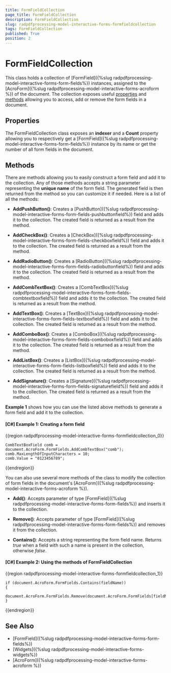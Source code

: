 ```yaml
---
title: FormFieldCollection 
page_title: FormFieldCollection 
description: FormFieldCollection 
slug: radpdfprocessing-model-interactive-forms-formfieldcollection
tags: FormFieldCollection
published: True
position: 2
---
```


# FormFieldCollection

This class holds a collection of [FormField]({%slug radpdfprocessing-model-interactive-forms-form-fields%}) instances, assigned to the [AcroForm]({%slug radpdfprocessing-model-interactive-forms-acroform %}) of the document. The collection exposes useful [properties](#properties) and [methods](#methods) allowing you to access, add or remove the form fields in a document.

## Properties

The FormFieldCollection class exposes an **indexer** and a **Count** property allowing you to respectively get a [FormField]({%slug radpdfprocessing-model-interactive-forms-form-fields%}) instance by its name or get the number of all form fields in the document. 

## Methods

There are methods allowing you to easily construct a form field and add it to the collection. Any of those methods accepts a string parameter representing the **unique name** of the form field. The generated field is then returned from the method so you can customize it if needed. Here is a list of all the methods:

* **AddPushButton()**: Creates a [PushButton]({%slug radpdfprocessing-model-interactive-forms-form-fields-pushbuttonfield%}) field and adds it to the collection. The created field is returned as a result from the method.

* **AddCheckBox()**: Creates a [CheckBox]({%slug radpdfprocessing-model-interactive-forms-form-fields-checkboxfield%}) field and adds it to the collection. The created field is returned as a result from the method.

* **AddRadioButton()**: Creates a [RadioButton]({%slug radpdfprocessing-model-interactive-forms-form-fields-radiobuttonfield%}) field and adds it to the collection. The created field is returned as a result from the method.

* **AddCombTextBox()**: Creates a [CombTextBox]({%slug radpdfprocessing-model-interactive-forms-form-fields-combtextboxfield%}) field and adds it to the collection. The created field is returned as a result from the method.

* **AddTextBox()**: Creates a [TextBox]({%slug radpdfprocessing-model-interactive-forms-form-fields-textboxfield%}) field and adds it to the collection. The created field is returned as a result from the method.

* **AddComboBox()**: Creates a [ComboBox]({%slug radpdfprocessing-model-interactive-forms-form-fields-comboboxfield%}) field and adds it to the collection. The created field is returned as a result from the method.

* **AddListBox()**: Creates a [ListBox]({%slug radpdfprocessing-model-interactive-forms-form-fields-listboxfield%}) field and adds it to the collection. The created field is returned as a result from the method.

* **AddSignature()**: Creates a [Signature]({%slug radpdfprocessing-model-interactive-forms-form-fields-signaturefield%}) field and adds it to the collection. The created field is returned as a result from the method.


**Example 1** shows how you can use the listed above methods to generate a form field and add it to the collection. 

#### **[C#] Example 1: Creating a form field**
{{region radpdfprocessing-model-interactive-forms-formfieldcollection_0}}

	CombTextBoxField comb = document.AcroForm.FormFields.AddCombTextBox("comb");
	comb.MaxLengthOfInputCharacters = 10;
	comb.Value = "0123456789";
{{endregion}}


You can also use several more methods of the class to modify the collection of form fields in the document's [AcroForm]({%slug radpdfprocessing-model-interactive-forms-acroform %}).

* **Add()**: Accepts parameter of type [FormField]({%slug radpdfprocessing-model-interactive-forms-form-fields%}) and inserts it to the collection.

* **Remove()**: Accepts parameter of type [FormField]({%slug radpdfprocessing-model-interactive-forms-form-fields%}) and removes it from the collection.

* **Contains()**: Accepts a string representing the form field name. Returns *true* when a field with such a name is present in the collection, otherwise *false*.
 
#### **[C#] Example 2: Using the methods of FormFieldCollection**
{{region radpdfprocessing-model-interactive-forms-formfieldcollection_1}}

	if (document.AcroForm.FormFields.Contains(fieldName))
	{
	    document.AcroForm.FormFields.Remove(document.AcroForm.FormFields[fieldName]);
	}
{{endregion}}

## See Also

* [FormField]({%slug radpdfprocessing-model-interactive-forms-form-fields%})
* [Widgets]({%slug radpdfprocessing-model-interactive-forms-widgets%})
* [AcroForm]({%slug radpdfprocessing-model-interactive-forms-acroform %})
